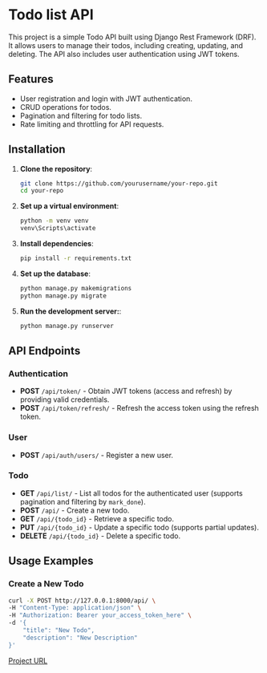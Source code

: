 # Todo list API

This project is a simple Todo API built using Django Rest Framework (DRF). It allows users to manage their todos, including creating, updating, and deleting. The API also includes user authentication using JWT tokens.

## Features

- User registration and login with JWT authentication.
- CRUD operations for todos.
- Pagination and filtering for todo lists.
- Rate limiting and throttling for API requests.

## Installation

1. **Clone the repository**:

   ```bash
   git clone https://github.com/yourusername/your-repo.git
   cd your-repo
   ```

2. **Set up a virtual environment**:

    ```bash
    python -m venv venv
    venv\Scripts\activate
    ```

3. **Install dependencies**:

    ```bash
    pip install -r requirements.txt
    ```

4. **Set up the database**:

    ```bash
    python manage.py makemigrations
    python manage.py migrate
    ```

5. **Run the development server:**:

    ```bash
    python manage.py runserver
    ```

## API Endpoints

### Authentication

- **POST** `/api/token/` - Obtain JWT tokens (access and refresh) by providing valid credentials.
- **POST** `/api/token/refresh/` - Refresh the access token using the refresh token.

### User

- **POST** `/api/auth/users/` - Register a new user.

### Todo

- **GET** `/api/list/` - List all todos for the authenticated user (supports pagination and filtering by `mark_done`).
- **POST** `/api/` - Create a new todo.
- **GET** `/api/{todo_id}` - Retrieve a specific todo.
- **PUT** `/api/{todo_id}` - Update a specific todo (supports partial updates).
- **DELETE** `/api/{todo_id}` - Delete a specific todo.


## Usage Examples

### Create a New Todo

```bash
curl -X POST http://127.0.0.1:8000/api/ \
-H "Content-Type: application/json" \
-H "Authorization: Bearer your_access_token_here" \
-d '{
    "title": "New Todo",
    "description": "New Description"
}'
```

[Project URL](https://roadmap.sh/projects/todo-list-api)